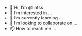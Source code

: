 - 👋 Hi, I’m @lintss
- 👀 I’m interested in ...
- 🌱 I’m currently learning ...
- 💞️ I’m looking to collaborate on ...
- 📫 How to reach me ...

<!---
lintss/lintss is a ✨ special ✨ repository because its `README.md` (this file) appears on your GitHub profile.
You can click the Preview link to take a look at your changes.
--->
